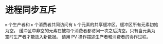 # 进程同步互斥

`m` 个生产者和 `n` 个消费者共同访问有 `k` 个元素的共享缓冲区。缓冲区所有元素初始为空。
缓冲区中非空的元素在被每个消费者都访问一次之后清空。只有当元素为空时生产者才能放入新数据。
请用 PV 操作描述生产者和消费者的协作过程。
